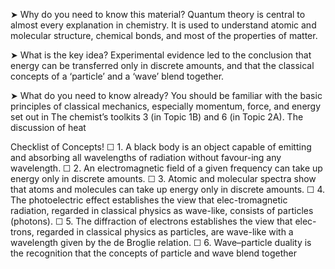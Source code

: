 ➤ Why do you need to know this material? Quantum theory is central to almost every explanation in chemistry. It is used to understand atomic and molecular structure, chemical bonds, and most of the properties of matter.

➤ What is the key idea? Experimental evidence led to the conclusion that energy can be transferred only in discrete amounts, and that the classical concepts of a ‘particle’ and a ‘wave’ blend together.

➤ What do you need to know already? You should be familiar with the basic principles of classical mechanics, especially momentum, force, and energy set out in The chemist’s toolkits 3 (in Topic 1B) and 6 (in Topic 2A). The discussion of heat 

Checklist of Concepts!
☐ 1. A black body is an object capable of emitting and absorbing all wavelengths of radiation without favour-ing any wavelength.
☐ 2. An electromagnetic field of a given frequency can take up energy only in discrete amounts.
☐ 3. Atomic and molecular spectra show that atoms and molecules can take up energy only in discrete amounts.
☐ 4. The photoelectric effect establishes the view that elec-tromagnetic radiation, regarded in classical physics as wave-like, consists of particles (photons).
☐ 5. The diffraction of electrons establishes the view that elec-trons, regarded in classical physics as particles, are wave-like with a wavelength given by the de Broglie relation.
☐ 6. Wave–particle duality is the recognition that the concepts of particle and wave blend together